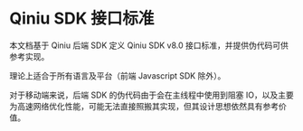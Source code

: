 # Qiniu SDK 接口标准

本文档基于 Qiniu 后端 SDK 定义 Qiniu SDK v8.0 接口标准，并提供伪代码可供参考实现。

理论上适合于所有语言及平台（前端 Javascript SDK 除外）。

对于移动端来说，后端 SDK 的伪代码由于会在主线程中使用到阻塞 IO，以及主要为高速网络优化性能，可能无法直接照搬其实现，但其设计思想依然具有参考价值。

